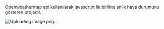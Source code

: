Openweathermap api kullanılarak javascript ile birlikte anlık hava durumunu gösteren projedir. 
 
![Uploading image.png…]()
